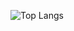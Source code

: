 ![Top Langs](https://github-readme-stats.vercel.app/api/top-langs/?username=d-carranza&langs_count=8&theme=buefy&layout=compact)

